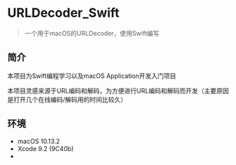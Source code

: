 # URLDecoder_Swift

> 一个用于macOS的URLDecoder，使用Swift编写

## 简介

本项目为Swift编程学习以及macOS Application开发入门项目

本项目灵感来源于URL编码和解码，为方便进行URL编码和解码而开发（主要原因是打开几个在线编码/解码用的时间比较久）

## 环境

* macOS 10.13.2
* Xcode 9.2 (9C40b)
* 
